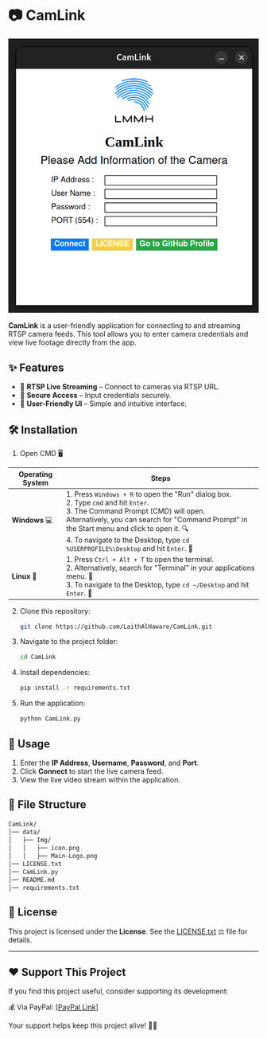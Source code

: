 # 📷 CamLink

![Alt Text](Main.png)

**CamLink** is a user-friendly application for connecting to and streaming RTSP camera feeds. This tool allows you to enter camera credentials and view live footage directly from the app.

## ✨ Features

- 📡 **RTSP Live Streaming** – Connect to cameras via RTSP URL.
- 🔑 **Secure Access** – Input credentials securely.
- 🎨 **User-Friendly UI** – Simple and intuitive interface.

## 🛠 Installation

1. Open CMD 🖥️


| **Operating System** | **Steps**                                                                                                                   |
|----------------------|-----------------------------------------------------------------------------------------------------------------------------|
| **Windows** 💻        | 1. Press `Windows + R` to open the "Run" dialog box. <br> 2. Type `cmd` and hit `Enter`. <br> 3. The Command Prompt (CMD) will open. <br> Alternatively, you can search for "Command Prompt" in the Start menu and click to open it. 🔍 <br> 4. To navigate to the Desktop, type `cd %USERPROFILE%\Desktop` and hit `Enter`. 📂        |
| **Linux** 🐧          | 1. Press `Ctrl + Alt + T` to open the terminal. <br> 2. Alternatively, search for "Terminal" in your applications menu. 💨 <br> 3. To navigate to the Desktop, type `cd ~/Desktop` and hit `Enter`. 📂        |


2. Clone this repository:
   ```sh
   git clone https://github.com/LaithAlHaware/CamLink.git
   ```
3. Navigate to the project folder:
   ```sh
   cd CamLink
   ```
4. Install dependencies:
   ```sh
   pip install -r requirements.txt
   ```
5. Run the application:
   ```sh
   python CamLink.py
   ```

## 📸 Usage

1. Enter the **IP Address**, **Username**, **Password**, and **Port**.
2. Click **Connect** to start the live camera feed.
3. View the live video stream within the application.

## 📂 File Structure
```
CamLink/
│── data/
│   ├── Img/
│   │   ├── icon.png
│   │   ├── Main-Logo.png
│── LICENSE.txt
│── CamLink.py
│── README.md
│── requirements.txt
```

## 📜 License
This project is licensed under the **License**. See the [LICENSE.txt](LICENSE.txt) ⚖️ file for details.


---
## ❤️ Support This Project
If you find this project useful, consider supporting its development:

💰 Via PayPal: [[PayPal Link](https://www.paypal.com/ncp/payment/KC9EETJDVZQHG)]

Your support helps keep this project alive! 🚀🔥
